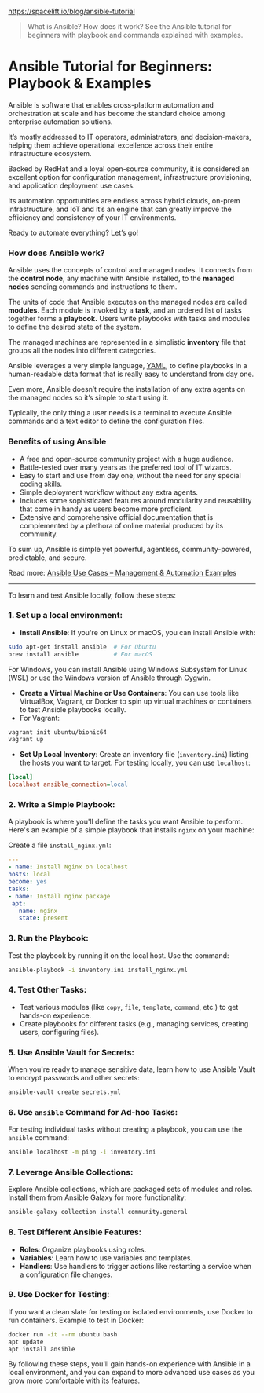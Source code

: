 https://spacelift.io/blog/ansible-tutorial

> What is Ansible? How does it work? See the Ansible tutorial for beginners with playbook and commands explained with examples.

# Ansible Tutorial for Beginners: Playbook & Examples
Ansible is software that enables cross-platform automation and orchestration at scale and has become the standard choice among enterprise automation solutions. 

It’s mostly addressed to IT operators, administrators, and decision-makers, helping them achieve operational excellence across their entire infrastructure ecosystem.

Backed by RedHat and a loyal open-source community, it is considered an excellent option for configuration management, infrastructure provisioning, and application deployment use cases. 

Its automation opportunities are endless across hybrid clouds, on-prem infrastructure, and IoT and it’s an engine that can greatly improve the efficiency and consistency of your IT environments.

Ready to automate everything? Let’s go!

### How does Ansible work?

Ansible uses the concepts of control and managed nodes. It connects from the **control node**, any machine with Ansible installed, to the **managed nodes** sending commands and instructions to them.

The units of code that Ansible executes on the managed nodes are called **modules**. Each module is invoked by a **task**, and an ordered list of tasks together forms a **playbook.** Users write playbooks with tasks and modules to define the desired state of the system.

The managed machines are represented in a simplistic **inventory** file that groups all the nodes into different categories.

Ansible leverages a very simple language, [YAML](https://docs.ansible.com/ansible/latest/reference_appendices/YAMLSyntax.html), to define playbooks in a human-readable data format that is really easy to understand from day one.

Even more, Ansible doesn’t require the installation of any extra agents on the managed nodes so it’s simple to start using it.

Typically, the only thing a user needs is a terminal to execute Ansible commands and a text editor to define the configuration files.

### Benefits of using Ansible

*   A free and open-source community project with a huge audience.
*   Battle-tested over many years as the preferred tool of IT wizards.
*   Easy to start and use from day one, without the need for any special coding skills.
*   Simple deployment workflow without any extra agents.
*   Includes some sophisticated features around modularity and reusability that come in handy as users become more proficient.
*   Extensive and comprehensive official documentation that is complemented by a plethora of online material produced by its community.

To sum up, Ansible is simple yet powerful, agentless, community-powered, predictable, and secure.

Read more: [Ansible Use Cases – Management & Automation Examples](https://spacelift.io/blog/ansible-use-cases)


---


To learn and test Ansible locally, follow these steps:

### 1. **Set up a local environment**:
- **Install Ansible**: If you're on Linux or macOS, you can install Ansible with:
```bash
sudo apt-get install ansible  # For Ubuntu
brew install ansible          # For macOS
```
For Windows, you can install Ansible using Windows Subsystem for Linux (WSL) or use the Windows version of Ansible through Cygwin.

- **Create a Virtual Machine or Use Containers**: You can use tools like VirtualBox, Vagrant, or Docker to spin up virtual machines or containers to test Ansible playbooks locally.
- For Vagrant:
```bash
vagrant init ubuntu/bionic64
vagrant up
```

- **Set Up Local Inventory**: Create an inventory file (`inventory.ini`) listing the hosts you want to target. For testing locally, you can use `localhost`:
```ini
[local]
localhost ansible_connection=local
```

### 2. **Write a Simple Playbook**:
A playbook is where you'll define the tasks you want Ansible to perform. Here's an example of a simple playbook that installs `nginx` on your machine:

Create a file `install_nginx.yml`:
```yaml
---
- name: Install Nginx on localhost
hosts: local
become: yes
tasks:
- name: Install nginx package
 apt:
   name: nginx
   state: present
```

### 3. **Run the Playbook**:
Test the playbook by running it on the local host. Use the command:
```bash
ansible-playbook -i inventory.ini install_nginx.yml
```

### 4. **Test Other Tasks**:
- Test various modules (like `copy`, `file`, `template`, `command`, etc.) to get hands-on experience.
- Create playbooks for different tasks (e.g., managing services, creating users, configuring files).

### 5. **Use Ansible Vault for Secrets**:
When you're ready to manage sensitive data, learn how to use Ansible Vault to encrypt passwords and other secrets:
```bash
ansible-vault create secrets.yml
```

### 6. **Use `ansible` Command for Ad-hoc Tasks**:
For testing individual tasks without creating a playbook, you can use the `ansible` command:
```bash
ansible localhost -m ping -i inventory.ini
```

### 7. **Leverage Ansible Collections**:
Explore Ansible collections, which are packaged sets of modules and roles. Install them from Ansible Galaxy for more functionality:
```bash
ansible-galaxy collection install community.general
```

### 8. **Test Different Ansible Features**:
- **Roles**: Organize playbooks using roles.
- **Variables**: Learn how to use variables and templates.
- **Handlers**: Use handlers to trigger actions like restarting a service when a configuration file changes.

### 9. **Use Docker for Testing**:
If you want a clean slate for testing or isolated environments, use Docker to run containers. Example to test in Docker:
```bash
docker run -it --rm ubuntu bash
apt update
apt install ansible
```

By following these steps, you'll gain hands-on experience with Ansible in a local environment, and you can expand to more advanced use cases as you grow more comfortable with its features.
